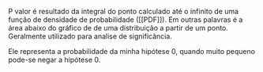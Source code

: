 P valor é resultado da integral do ponto calculado até o infinito de uma função de densidade de probabilidade ([[PDF]]). Em outras palavras é a área abaixo do gráfico de de uma distribuição a partir de um ponto. 
Geralmente utilizado para analise de significância.

Ele representa a probabilidade da minha hipótese 0, quando muito pequeno pode-se negar a hipótese 0.